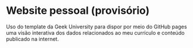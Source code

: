 # Website pessoal (provisório)

Uso do template da Geek University para dispor por meio do GitHub pages uma visão interativa dos dados relacionados ao meu currículo e conteúdo publicado na internet.

